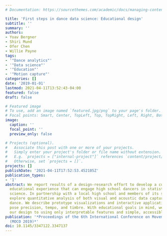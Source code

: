 ```yaml
---
# Documentation: https://sourcethemes.com/academic/docs/managing-content/

title: 'First steps in dance data science: Educational design'
subtitle: ''
summary: ''
authors:
- Yoav Bergner
- Shiri Mund
- Ofer Chen
- Willie Payne
tags:
- '"Dance analytics"'
- '"Data science"'
- '"Education"'
- '"Motion capture"'
categories: []
date: '2019-01-01'
lastmod: 2021-04-11T13:52:43-04:00
featured: false
draft: false

# Featured image
# To use, add an image named `featured.jpg/png` to your page's folder.
# Focal points: Smart, Center, TopLeft, Top, TopRight, Left, Right, BottomLeft, Bottom, BottomRight.
image:
  caption: ''
  focal_point: ''
  preview_only: false

# Projects (optional).
#   Associate this post with one or more of your projects.
#   Simply enter your project's folder or file name without extension.
#   E.g. `projects = ["internal-project"]` references `content/project/deep-learning/index.md`.
#   Otherwise, set `projects = []`.
projects: []
publishDate: '2021-04-11T17:52:53.452105Z'
publication_types:
- '1'
abstract: We report results of a design-research effort to develop a culturallyrelevant
  educational experience that can engage high school dancers in statistics and data
  science. In partnership with a local high school and members of its step team, we
  explore quantitative analysis of both visual and acoustic data captured from student
  dance. We describe prototype visualizations and interactive applications for evaluating
  pose precision, tempo, and timbre. With educational goals in mind, we have constrained
  our design to using only interpretable features and simple, accessible algorithms.
publication: '*Proceedings of the 6th International Conference on Movement and Computing
  (MOCO 2019)*'
doi: 10.1145/3347122.3347137
---
```

